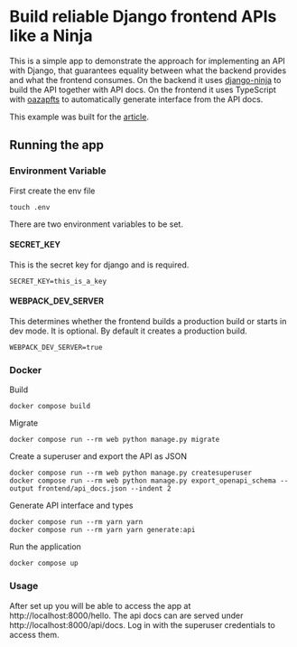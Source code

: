 # Build reliable Django frontend APIs like a Ninja

This is a simple app to demonstrate the approach for implementing an API with Django, that
guarantees equality between what the backend provides and what the frontend consumes.
On the backend it uses [django-ninja](https://django-ninja.dev/) to build the API
together with API docs.
On the frontend it uses TypeScript with [oazapfts](https://github.com/oazapfts/oazapfts)
to automatically generate interface from the API docs.

This example was built for the [article](https://www.djangsters.de/en/blog/build-reliable-django-frontend-apis-like-a-ninja/).

## Running the app

### Environment Variable
First create the env file
```shell
touch .env
```
There are two environment variables to be set.

#### SECRET_KEY
This is the secret key for django and is required.
```
SECRET_KEY=this_is_a_key
```
#### WEBPACK_DEV_SERVER
This determines whether the frontend builds a production build or starts in dev mode.
It is optional. By default it creates a production build.
```
WEBPACK_DEV_SERVER=true
```

### Docker
Build
```shell
docker compose build
```
Migrate
```shell
docker compose run --rm web python manage.py migrate
```
Create a superuser and export the API as JSON
```shell
docker compose run --rm web python manage.py createsuperuser
docker compose run --rm web python manage.py export_openapi_schema --output frontend/api_docs.json --indent 2
```

Generate API interface and types
```shell
docker compose run --rm yarn yarn
docker compose run --rm yarn yarn generate:api
```
Run the application
```shell
docker compose up
```

### Usage
After set up you will be able to access the app at http://localhost:8000/hello.
The api docs can are served under http://localhost:8000/api/docs. Log in with the superuser credentials to access them.
